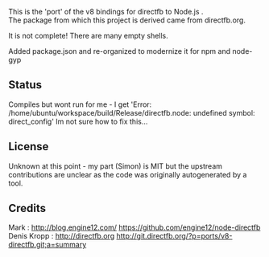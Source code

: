 This is the 'port' of the v8 bindings for directfb to Node.js .  
The package from which this project is derived came from directfb.org.

It is not complete!
There are many empty shells.

Added package.json and re-organized to modernize it for npm and node-gyp

Status
------
Compiles but wont run for me - I get 'Error: /home/ubuntu/workspace/build/Release/directfb.node: undefined symbol: direct_config'
Im not sure how to fix this...

License
-------
Unknown at this point - my part (Simon) is MIT but the upstream contributions are unclear as the code was originally autogenerated by a tool.

Credits
-------
Mark : http://blog.engine12.com/ https://github.com/engine12/node-directfb
Denis Kropp : http://directfb.org http://git.directfb.org/?p=ports/v8-directfb.git;a=summary
